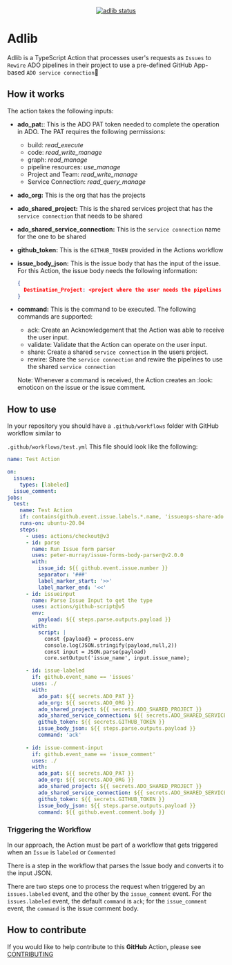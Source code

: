 <p align="center">
  <a href="README.md"><img alt="adlib status" src="https://github.com/decyjphr-actions/adlib/actions/workflows/check-dist.yml/badge.svg"></a>
</p>

# Adlib

Adlib is a TypeScript Action that processes user's requests as `Issues` to `Rewire` ADO pipelines in their project to use a pre-defined GitHub App-based  `ADO service connection`:rocket:

## How it works

The action takes the following inputs:

- **ado_pat:**: This is the ADO PAT token needed to complete the operation in ADO. The PAT requires the following permissions:
  - build: _read_execute_
  - code: _read_write_manage_
  - graph: _read_manage_
  - pipeline resources: _use_manage_
  - Project and Team: _read_write_manage_
  - Service Connection: _read_query_manage_
- **ado_org:** This is the org that has the projects
- **ado_shared_project:** This is the shared services project that has the `service connection` that needs to be shared
- **ado_shared_service_connection:** This is the `service connection` name for the one to be shared
- **github_token:** This is the `GITHUB_TOKEN` provided in the Actions workflow
- **issue_body_json:** This is the issue body that has the input of the issue. For this Action, the issue body needs the following information:
  ```json
  {
    Destination_Project: <project where the user needs the pipelines to be rewired>
  }
- **command:** This is the command to be executed. The following commands are supported:
  - ack: Create an Acknowledgement that the Action was able to receive the user input.
  - validate: Validate that the Action can operate on the user input.
  - share: Create a shared `service connection` in the users project.
  - rewire: Share the `service connection` and rewire the pipelines to use the shared `service connection`
  
  Note: Whenever a command is received, the Action creates an :look: emoticon on the issue or the issue comment.
  
## How to use

In your repository you should have a `.github/workflows` folder with GitHub workflow similar to 

`.github/workflows/test.yml`
This file should look like the following:
```yml
name: Test Action

on:
  issues:
    types: [labeled]    
  issue_comment:
jobs:
  test:
    name: Test Action
    if: contains(github.event.issue.labels.*.name, 'issueops-share-ado')
    runs-on: ubuntu-20.04
    steps:
      - uses: actions/checkout@v3
      - id: parse
        name: Run Issue form parser
        uses: peter-murray/issue-forms-body-parser@v2.0.0
        with:
          issue_id: ${{ github.event.issue.number }}
          separator: '###'
          label_marker_start: '>>'
          label_marker_end: '<<' 
      - id: issueinput
        name: Parse Issue Input to get the type
        uses: actions/github-script@v5
        env:
          payload: ${{ steps.parse.outputs.payload }}
        with:
          script: |
            const {payload} = process.env
            console.log(JSON.stringify(payload,null,2))
            const input = JSON.parse(payload)
            core.setOutput('issue_name', input.issue_name);

      - id: issue-labeled
        if: github.event_name == 'issues'
        uses: ./
        with:
          ado_pat: ${{ secrets.ADO_PAT }}
          ado_org: ${{ secrets.ADO_ORG }}
          ado_shared_project: ${{ secrets.ADO_SHARED_PROJECT }}
          ado_shared_service_connection: ${{ secrets.ADO_SHARED_SERVICE_CONNECTION }}
          github_token: ${{ secrets.GITHUB_TOKEN }}
          issue_body_json: ${{ steps.parse.outputs.payload }}
          command: 'ack'
      
      - id: issue-comment-input
        if: github.event_name == 'issue_comment'
        uses: ./
        with:
          ado_pat: ${{ secrets.ADO_PAT }}
          ado_org: ${{ secrets.ADO_ORG }}
          ado_shared_project: ${{ secrets.ADO_SHARED_PROJECT }}
          ado_shared_service_connection: ${{ secrets.ADO_SHARED_SERVICE_CONNECTION }}
          github_token: ${{ secrets.GITHUB_TOKEN }}
          issue_body_json: ${{ steps.parse.outputs.payload }}
          command: ${{ github.event.comment.body }}
```

### Triggering the Workflow
In our approach, the Action must be part of a workflow that gets triggered when an `Issue` is `labeled` or `Commented`

There is a step in the workflow that parses the Issue body and converts it to the input JSON.

There are two steps one to process the request when triggered by an `issues.labeled` event, and the other by the `issue_comment` event.
For the `issues.labeled` event, the default `command` is `ack`; for the `issue_comment` event, the `command` is the issue comment body.


## How to contribute

If you would like to help contribute to this **GitHub** Action, please see [CONTRIBUTING](.github/CONTRIBUTING.md)

